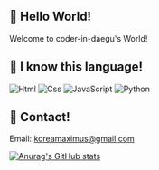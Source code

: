 ## 👋 Hello World!
Welcome to coder-in-daegu's World!
## 🌱 I know this language!
<img alt="Html" src ="https://img.shields.io/badge/HTML5-E34F26.svg?&style=for-the-badge&logo=HTML5&logoColor=white"/> <img alt="Css" src ="https://img.shields.io/badge/CSS3-1572B6.svg?&style=for-the-badge&logo=CSS3&logoColor=white"/> <img alt="JavaScript" src ="https://img.shields.io/badge/JavaScriipt-F7DF1E.svg?&style=for-the-badge&logo=JavaScript&logoColor=black"/> <img alt="Python" src ="https://img.shields.io/badge/Python-3776AB.svg?&style=for-the-badge&logo=Python&logoColor=white"/> 
## 📝 Contact!
Email: koreamaximus@gmail.com

[![Anurag's GitHub stats](https://github-readme-stats.vercel.app/api?username=coder-in-daegu)](https://github.com/anuraghazra/github-readme-stats)
